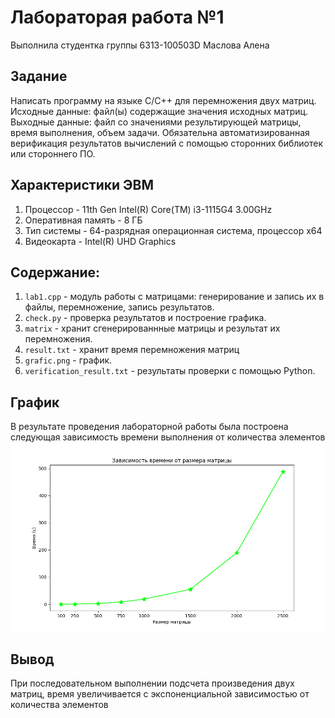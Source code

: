 # Лабораторая работа №1
Выполнила студентка группы 6313-100503D Маслова Алена

## Задание
Написать программу на языке C/C++ для перемножения двух матриц.
Исходные данные: файл(ы) содержащие значения исходных матриц.
Выходные данные: файл со значениями результирующей матрицы, время выполнения, объем задачи. Обязательна автоматизированная верификация результатов вычислений с помощью сторонних библиотек или стороннего ПО.

## Характеристики ЭВМ
1) Процессор - 11th Gen Intel(R) Core(TM) i3-1115G4 3.00GHz 
2) Оперативная память - 8 ГБ
3) Тип системы - 64-разрядная операционная система, процессор x64
4) Видеокарта - Intel(R) UHD Graphics

## Содержание:
1) `lab1.cpp` - модуль работы с матрицами: генерирование и запись их в файлы, перемножение, запись результатов.
2) `check.py` - проверка результатов и построение графика.
3) `matrix` - хранит сгенерированнные матрицы и результат их перемножения.
4) `result.txt` - хранит время перемножения матриц
5) `grafic.png` - график.
6) `verification_result.txt` - результаты проверки с помощью Python.

## График
В результате проведения лабораторной работы была построена следующая зависимость времени выполнения от количества элементов
![График](grafic.png)

## Вывод
При последовательном выполнении подсчета произведения двух матриц, время увеличивается с экспоненциальной зависимостью от количества элементов